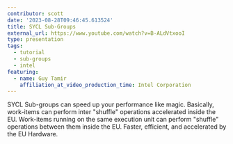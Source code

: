 ```yaml
---
contributor: scott
date: '2023-08-28T09:46:45.613524'
title: SYCL Sub-Groups
external_url: https://www.youtube.com/watch?v=B-ALdVtxooI
type: presentation
tags:
  - tutorial
  - sub-groups
  - intel
featuring:
  - name: Guy Tamir
    affiliation_at_video_production_time: Intel Corporation
---
```


SYCL Sub-groups can speed up your performance like magic. Basically, work-items can perform inter "shuffle" operations
accelerated inside the EU. Work-items running on the same execution unit can perform "shuffle" operations between them
inside the EU. Faster, efficient, and accelerated by the EU Hardware.